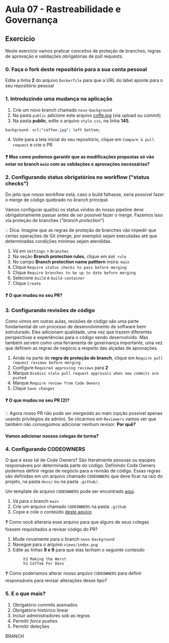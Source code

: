 # Aula 07 - Rastreabilidade e Governança

## Exercício

Neste exercício vamos praticar conceitos de proteção de branches, regras de aprovação e validações obrigatórias de pull requests.

### 0. Faça o fork deste repositório para a sua conta pessoal

Edite a linha **2** do arquivo `Dockerfile` para que a URL do label aponte para o seu repositório pessoal

### 1. Introduzindo uma mudança na aplicação

1. Crie um novo branch chamado `novo-background`
2. Na pasta `public` adicione este arquivo [coffe.jpg](https://github.com/pedrolacerda/aula-07-governanca/blob/novo-background/public/coffee.jpg) (via upload ou commit)
3. Na pasta **public**, edite o arquivo `style.css`, na linha **145**.

```css
background: url("coffee.jpg") left bottom;
```

4. Volte para a tela inicial do seu repositório, clique em `Compare & pull request` e crie o PR

#### :question: Mas como podemos garantir que as modificações propostas só vão estar no branch `main` com as validações e aprovações necessárias?

### 2. Configurando status obrigatórios no workflow ("status checks")

Do jeito que nosso workflow está, caso o build falhasse, seria possível fazer o merge de código quebrado no branch principal.

Vamos configurar qual(is) os status vindos do nosso pipeline deve obrigatoriamente passar antes de ser possível fazer o merge. Fazemos isso via proteção de branches (_"branch protection"_)

💡 Dica: Imagine que as regras de proteção de branches vão impedir que certas operações de Git (merge, por exemplo) sejam executadas até que determinadas condições mínimas sejam atendidas.

1. Vá em `Settings` > `Branches`
2. Na seção **Branch protection rules**, clique em `Add rule`
3. No campo **Branch protection name patttern** insira: `main`
4. Clique `Require status checks to pass before merging`
5. Clique `Require branches to be up to date before merging`
6. Selecione `build` e `build-container`
7. Clique `Create`

<!-- Demonstrar o que acontece caso um branch esteja desatualizado -->

#### :question: O que mudou no seu PR?

### 3. Configurando revisões de código

Como vimos em outras aulas, revisões de código são uma parte fundamental de um processo de desenvolvimento de software bem estruturado. Eles adicionam qualidade, uma vez que trazem diferentes perspectivas e experiências para o código sendo desenvolvido. Mas também servem como uma ferramenta de governança importante, uma vez que definem as regras de negócio a respeito das alçadas de aprovações.

1. Ainda na parte de **regra de proteção de branch**, clique em `Require pull request reviews before merging`
2. Configure `Required approving reviews` para **2**
3. Marque `Dismiss stale pull request approvals when new commits are pushed`
4. Marque `Require review from Code Owners`
5. Clique `Save changes`

#### :question: O que mudou no seu PR (2)?

:bulb: Agora nosso PR não pode ser _mergeado_ ao main (opção possível apenas usando privilégios de admin). Se clicarmos em `Reviewers` vamos ver que também não conseguimos adicionar nenhum revisor. **Por quê?**

#### Vamos adicionar nossos colegas de turma?

### 4. Configurando CODEOWNERS

O que é esse tal de Code Owners? São literalmente pessoas ou equipes responsáveis por determinada parte do código. Definindo Code Owners podemos definir regras de negócio para a revisão de código. Essas regras são definidas em um arquivo chamado `CODEOWNERS` que deve ficar na raíz do projeto, na pasta `docs/` ou na pasta `.github/`.

Um template de arquivo `CODEOWNERS` pode ser encontrado [aqui](https://github.com/pedrolacerda/aula-07-governanca/blob/codeowners/.github/CODEOWNERS).

1. Vá para o branch `main`
2. Crie um arquivo chamado `CODEOWNERS` na pasta `.github`
3. Copie e cole o conteúdo [deste aquivo](https://github.com/pedrolacerda/aula-07-governanca/blob/codeowners/.github/CODEOWNERS)

:question: Como você alteraria esse arquivo para que alguns de seus colegas fossem requisitados a revisar código do PR?

<!-- navegar e mostrar o ícone do Codeowners no PR e no arquivo -->

1. Mude novamente para o branch `novo-background`
2. Navegue para o arquivo `views/index.pug`
3. Edite as linhas **8 e 9** para que elas tenham o seguinte conteúdo

```pug
        h3 Making the Worst
        h1 Coffee For Devs
```

:question: Como poderíamos alterar nosso arquivo `CODEOWNERS` para definir responsáveis para revisar alterações desse tipo?
<!-- Explicar que podemos definir a regra para o arquivo específico, para esse tipo de arquivo ou para a pasta -->

### 5. E o que mais?

1. Obrigatório commits assinados
2. Obrigatório histórico linear
3. Incluir administradores sob as regras
4. Permitir _force pushes_
5. Permitir deleções

<!-- Porque nosso workflow dá erro?-->


BRANCH
